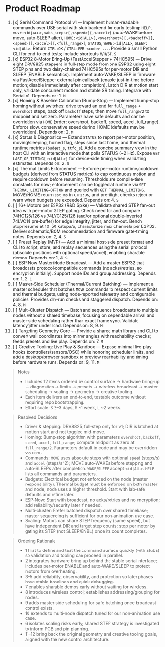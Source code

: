 # Product Roadmap

1. [x] Serial Command Protocol v1 — Implement human‑readable commands over USB serial with stub backend for early testing: `HELP`, `MOVE:<id|ALL>,<abs_steps>[,<speed>][,<accel>]` (auto‑WAKE before move, auto‑SLEEP after), `HOME:<id|ALL>[,<overshoot>][,<backoff>][,<speed>][,<accel>][,<full_range>]`, `STATUS`, `WAKE:<id|ALL>`, `SLEEP:<id|ALL>`. Return `CTRL:OK` / `CTRL:ERR <code> ...`. Provide a small Python CLI for end‑to‑end tests; include shortcuts `M`/`H`/`ST`. `S`
2. [x] ESP32 8‑Motor Bring‑Up (FastAccelStepper + 74HC595) — Drive eight DRV8825 steppers in full‑step mode from one ESP32 using eight STEP pins and two daisy‑chained 74HC595s for per‑motor DIR and SLEEP (ENABLE semantics). Implement auto‑WAKE/SLEEP in firmware via FastAccelStepper external‑pin callback (enable just‑in‑time before motion; disable immediately after completion). Latch DIR at motion start only, validate concurrent motion and stable SR timing. Integrate with Serial v1. Depends on: 1. `M`
3. [x] Homing & Baseline Calibration (Bump‑Stop) — Implement bump‑stop homing without switches: drive toward an end for `full_range + overshoot` steps, back off `backoff` steps, then move `full_range/2` to midpoint and set zero. Parameters have safe defaults and can be overridden via `HOME` (order: overshoot, backoff, speed, accel, full_range). Enforce slow, conservative speed during HOME (defaults may be overridden). Depends on: 2. `M`
4. [x] Status & Diagnostics — Extend `STATUS` to report per‑motor position, moving/sleeping, homed flag, steps since last home, and thermal runtime metrics (`budget_s`, `ttfc_s`). Add a concise summary view in the host CLI with an interactive mode that polls STATUS (~2 Hz). Expose `GET LAST_OP_TIMING[:<id|ALL>]` for device‑side timing when validating estimates. Depends on: 2. `S`
5. [x] Thermal Limits Enforcement — Enforce per‑motor runtime/cooldown budgets (derived from STATUS metrics) to cap continuous motion and require cooldown before resuming. Thresholds are compile‑time constants for now; enforcement can be toggled at runtime via `SET THERMAL_LIMITING=OFF|ON` and queried with `GET THERMAL_LIMITING`. MOVE/HOME return `est_ms` in `CTRL:OK`, and pre‑flight checks reject or warn when budgets are exceeded. Depends on: 4. `S`
6. [ ] 16+ Motors per ESP32 (R&D Spike) — Validate shared STEP fan‑out idea with per‑motor STEP gating.  Check need for and compare 74HC125/126 vs 74LVC125/126 (and/or optional double‑inverted 74LVC14 pre‑buffer) for edge integrity, jitter, and fan‑out. Bench stop/resume at 10–50 ksteps/s; characterize max channels per ESP32. Deliver schematic/BOM recommendation and firmware gate‑timing notes. Depends on: 2, 4. `S`
7. [ ] Preset Replay (MVP) — Add a minimal host‑side preset format and CLI to script, store, and replay sequences using the serial protocol (absolute positions with optional speed/accel), enabling sharable demos. Depends on: 1, 4. `S`
8. [ ] ESP‑Now Master/Node Broadcast — Add a master ESP32 that broadcasts protocol‑compatible commands (no acks/retries, no encryption initially). Support node IDs and group addressing. Depends on: 1, 2. `L`
9. [ ] Master‑Side Scheduler (Thermal/Current Batching) — Implement a master scheduler that batches `MOVE` commands to respect current limits and thermal budgets, using node‑reported telemetry and configurable policies. Provides dry‑run checks and staggered dispatch. Depends on: 4, 8. `M`
10. [ ] Multi‑Cluster Dispatch — Batch and sequence broadcasts to multiple nodes without a shared timebase, focusing on dependable arrival and master‑side scheduling rather than exact frame sync. Validate latency/jitter under load. Depends on: 8, 9. `M`
11. [ ] Targeting Geometry Core — Provide a shared math library and CLI to convert wall coordinates into mirror angles with reachability checks; feeds presets and live play. Depends on: 7. `M`
12. [ ] Creative Tooling: Live Play & Sandbox — Expose minimal live‑play hooks (controllers/sensors/OSC) while honoring scheduler limits, and add a desktop/browser sandbox to preview reachability and timing before hardware runs. Depends on: 9, 11. `M`

> Notes
>
> - Includes 12 items ordered by control surface → hardware bring‑up → diagnostics → limits → presets → wireless broadcast → master scheduling → scaling → geometry → creative tooling.
> - Each item delivers an end‑to‑end, testable outcome without requiring repo bootstrapping.
> - Effort scale: `S` 2–3 days, `M` ~1 week, `L` ~2 weeks.

> Resolved Decisions
>
> - Driver & stepping: DRV8825, full‑step only for v1; DIR is latched at motion start and not toggled mid‑move.
> - Homing: Bump‑stop algorithm with parameters `overshoot`, `backoff`, `speed`, `accel`, `full_range`; compute midpoint as zero at `full_range/2`. Parameters default in code and may be overridden via `HOME`.
> - Commands: `MOVE` uses absolute steps with optional `speed` (steps/s) and `accel` (steps/s^2); MOVE auto‑WAKEs before stepping and auto‑SLEEPs after completion. `WAKE`/`SLEEP` accept `<id|ALL>`. `HELP` lists all commands and parameters.
> - Budgets: Electrical budget not enforced on the node (master responsibility). Thermal budget must be enforced on both master and node; node uses a higher threshold. Start with lab‑safe defaults and refine later.
> - ESP‑Now: Start with broadcast, no acks/retries and no encryption; add reliability/security later if needed.
> - Multi‑cluster: Prefer batched dispatch over shared timebase; master sequencing is sufficient for our non‑animation use case.
> - Scaling: Motors can share STEP frequency (same speed), but have independent DIR and target step counts; stop per motor by gating its STEP (not SLEEP/ENBL) once its count completes.

> Ordering Rationale
>
> - 1 first to define and test the command surface quickly (with stubs) so validation and tooling can proceed in parallel.
> - 2 integrates hardware bring‑up behind the stable serial interface; includes per‑motor ENABLE and auto‑WAKE/SLEEP to protect motors from overheating.
> - 3–5 add reliability, observability, and protection so later phases have stable baselines and quick debugging.
> - 7 enables sharable demos early without waiting for wireless.
> - 8 introduces wireless control; establishes addressing/grouping for nodes.
> - 9 adds master‑side scheduling for safe batching once broadcast control exists.
> - 10 extends to multi‑node dispatch tuned for our non‑animation use case.
> - 6 isolates scaling risks early; shared STEP strategy is investigated to inform PCB and pin planning.
> - 11–12 bring back the original geometry and creative tooling goals, aligned with the new control architecture.
